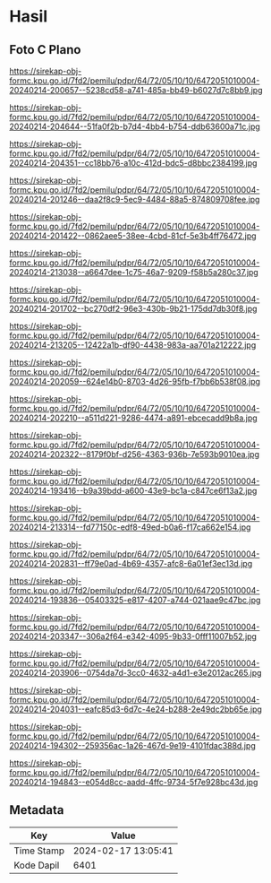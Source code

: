 # Hasil

## Foto C Plano

https://sirekap-obj-formc.kpu.go.id/7fd2/pemilu/pdpr/64/72/05/10/10/6472051010004-20240214-200657--5238cd58-a741-485a-bb49-b6027d7c8bb9.jpg

https://sirekap-obj-formc.kpu.go.id/7fd2/pemilu/pdpr/64/72/05/10/10/6472051010004-20240214-204644--51fa0f2b-b7d4-4bb4-b754-ddb63600a71c.jpg

https://sirekap-obj-formc.kpu.go.id/7fd2/pemilu/pdpr/64/72/05/10/10/6472051010004-20240214-204351--cc18bb76-a10c-412d-bdc5-d8bbc2384199.jpg

https://sirekap-obj-formc.kpu.go.id/7fd2/pemilu/pdpr/64/72/05/10/10/6472051010004-20240214-201246--daa2f8c9-5ec9-4484-88a5-874809708fee.jpg

https://sirekap-obj-formc.kpu.go.id/7fd2/pemilu/pdpr/64/72/05/10/10/6472051010004-20240214-201422--0862aee5-38ee-4cbd-81cf-5e3b4ff76472.jpg

https://sirekap-obj-formc.kpu.go.id/7fd2/pemilu/pdpr/64/72/05/10/10/6472051010004-20240214-213038--a6647dee-1c75-46a7-9209-f58b5a280c37.jpg

https://sirekap-obj-formc.kpu.go.id/7fd2/pemilu/pdpr/64/72/05/10/10/6472051010004-20240214-201702--bc270df2-96e3-430b-9b21-175dd7db30f8.jpg

https://sirekap-obj-formc.kpu.go.id/7fd2/pemilu/pdpr/64/72/05/10/10/6472051010004-20240214-213205--12422a1b-df90-4438-983a-aa701a212222.jpg

https://sirekap-obj-formc.kpu.go.id/7fd2/pemilu/pdpr/64/72/05/10/10/6472051010004-20240214-202059--624e14b0-8703-4d26-95fb-f7bb6b538f08.jpg

https://sirekap-obj-formc.kpu.go.id/7fd2/pemilu/pdpr/64/72/05/10/10/6472051010004-20240214-202210--a511d221-9286-4474-a891-ebcecadd9b8a.jpg

https://sirekap-obj-formc.kpu.go.id/7fd2/pemilu/pdpr/64/72/05/10/10/6472051010004-20240214-202322--8179f0bf-d256-4363-936b-7e593b9010ea.jpg

https://sirekap-obj-formc.kpu.go.id/7fd2/pemilu/pdpr/64/72/05/10/10/6472051010004-20240214-193416--b9a39bdd-a600-43e9-bc1a-c847ce6f13a2.jpg

https://sirekap-obj-formc.kpu.go.id/7fd2/pemilu/pdpr/64/72/05/10/10/6472051010004-20240214-213314--fd77150c-edf8-49ed-b0a6-f17ca662e154.jpg

https://sirekap-obj-formc.kpu.go.id/7fd2/pemilu/pdpr/64/72/05/10/10/6472051010004-20240214-202831--ff79e0ad-4b69-4357-afc8-6a01ef3ec13d.jpg

https://sirekap-obj-formc.kpu.go.id/7fd2/pemilu/pdpr/64/72/05/10/10/6472051010004-20240214-193836--05403325-e817-4207-a744-021aae9c47bc.jpg

https://sirekap-obj-formc.kpu.go.id/7fd2/pemilu/pdpr/64/72/05/10/10/6472051010004-20240214-203347--306a2f64-e342-4095-9b33-0fff11007b52.jpg

https://sirekap-obj-formc.kpu.go.id/7fd2/pemilu/pdpr/64/72/05/10/10/6472051010004-20240214-203906--0754da7d-3cc0-4632-a4d1-e3e2012ac265.jpg

https://sirekap-obj-formc.kpu.go.id/7fd2/pemilu/pdpr/64/72/05/10/10/6472051010004-20240214-204031--eafc85d3-6d7c-4e24-b288-2e49dc2bb65e.jpg

https://sirekap-obj-formc.kpu.go.id/7fd2/pemilu/pdpr/64/72/05/10/10/6472051010004-20240214-194302--259356ac-1a26-467d-9e19-4101fdac388d.jpg

https://sirekap-obj-formc.kpu.go.id/7fd2/pemilu/pdpr/64/72/05/10/10/6472051010004-20240214-194843--e054d8cc-aadd-4ffc-9734-5f7e928bc43d.jpg


## Metadata

| Key        | Value               |
| ---------- | ------------------- |
| Time Stamp | 2024-02-17 13:05:41 |
| Kode Dapil | 6401                |



